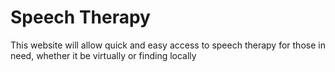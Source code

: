 # Speech Therapy
This website will allow quick and easy access to speech therapy for those in need, whether it be virtually or finding
locally